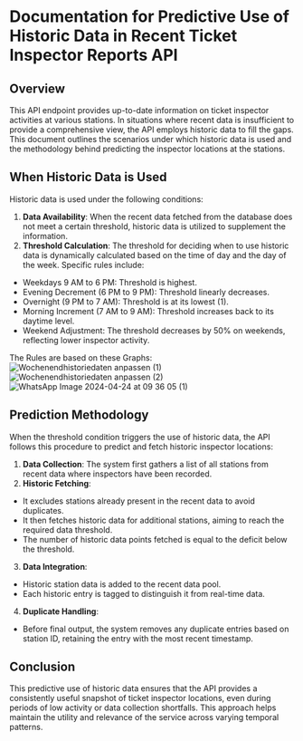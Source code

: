 # Documentation for Predictive Use of Historic Data in Recent Ticket Inspector Reports API

## Overview

This API endpoint provides up-to-date information on ticket inspector activities at various stations. In situations where recent data is insufficient to provide a comprehensive view, the API employs historic data to fill the gaps. This document outlines the scenarios under which historic data is used and the methodology behind predicting the inspector locations at the stations.

## When Historic Data is Used

Historic data is used under the following conditions:

1. **Data Availability**: When the recent data fetched from the database does not meet a certain threshold, historic data is utilized to supplement the information.
2. **Threshold Calculation**: The threshold for deciding when to use historic data is dynamically calculated based on the time of day and the day of the week. Specific rules include:

-   Weekdays 9 AM to 6 PM: Threshold is highest.
-   Evening Decrement (6 PM to 9 PM): Threshold linearly decreases.
-   Overnight (9 PM to 7 AM): Threshold is at its lowest (1).
-   Morning Increment (7 AM to 9 AM): Threshold increases back to its daytime level.
-   Weekend Adjustment: The threshold decreases by 50% on weekends, reflecting lower inspector activity.

The Rules are based on these Graphs:
![Wochenendhistoriedaten anpassen (1)](https://github.com/FreiFahren/backend/assets/30388999/fe27bee4-b50e-464b-ab08-98ae291faaea)
![Wochenendhistoriedaten anpassen (2)](https://github.com/FreiFahren/backend/assets/30388999/64d33961-41e6-4860-af30-1ffaa95e3335)
![WhatsApp Image 2024-04-24 at 09 36 05 (1)](https://github.com/FreiFahren/backend/assets/30388999/e9748b19-d304-4c17-8148-0230b73745d6)

## Prediction Methodology

When the threshold condition triggers the use of historic data, the API follows this procedure to predict and fetch historic inspector locations:

1. **Data Collection**: The system first gathers a list of all stations from recent data where inspectors have been recorded.
2. **Historic Fetching**:

-   It excludes stations already present in the recent data to avoid duplicates.
-   It then fetches historic data for additional stations, aiming to reach the required data threshold.
-   The number of historic data points fetched is equal to the deficit below the threshold.

3. **Data Integration**:

-   Historic station data is added to the recent data pool.
-   Each historic entry is tagged to distinguish it from real-time data.

4. **Duplicate Handling**:

-   Before final output, the system removes any duplicate entries based on station ID, retaining the entry with the most recent timestamp.

## Conclusion

This predictive use of historic data ensures that the API provides a consistently useful snapshot of ticket inspector locations, even during periods of low activity or data collection shortfalls. This approach helps maintain the utility and relevance of the service across varying temporal patterns.
